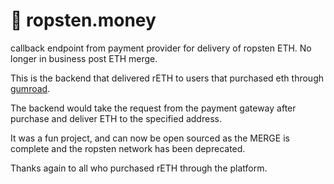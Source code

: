 # 💸 ropsten.money
callback endpoint from payment provider for delivery of ropsten ETH. No longer in business post ETH merge. 

This is the backend that delivered rETH to users that purchased eth through [gumroad](https://davidawad.gumroad.com/l/ropsten). 

The backend would take the request from the payment gateway after purchase and deliver ETH to the specified address. 

It was a fun project, and can now be open sourced as the MERGE is complete and the ropsten network has been deprecated.

Thanks again to all who purchased rETH through the platform. 
